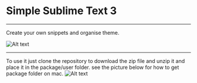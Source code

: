 # Simple Sublime Text 3
---

Create your own snippets and organise theme.

![Alt text](https://github.com/madeny/snippets/blob/master/assets/cnv.gif?sanitize=true)

---

To use it just clone the repository to download the zip file and unzip it and place it in the package/user folder. see the picture below for how to get package folder on mac.
![Alt text](https://github.com/madeny/snippets/blob/master/assets/pk.png?sanitize=true)



